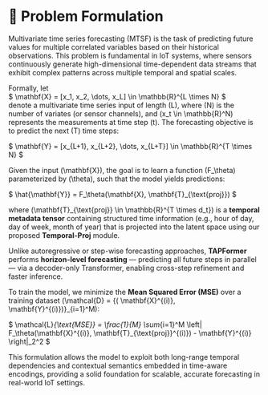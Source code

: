 # 📐 Problem Formulation

Multivariate time series forecasting (MTSF) is the task of predicting future values for multiple correlated variables
based on their historical observations. This problem is fundamental in IoT systems, where sensors continuously generate
high-dimensional time-dependent data streams that exhibit complex patterns across multiple temporal and spatial scales.

Formally, let  
$
\mathbf{X} = [x_1, x_2, \dots, x_L] \in \mathbb{R}^{L \times N}
$  
denote a multivariate time series input of length \(L\), where \(N\) is the number of variates (or sensor channels), and
\(x_t \in \mathbb{R}^N\) represents the measurements at time step \(t\). The forecasting objective is to predict the
next \(T\) time steps:

$
\mathbf{Y} = [x_{L+1}, x_{L+2}, \dots, x_{L+T}] \in \mathbb{R}^{T \times N}
$

Given the input \(\mathbf{X}\), the goal is to learn a function \(F_\theta\) parameterized by \(\theta\), such that the
model yields predictions:

$
\hat{\mathbf{Y}} = F_\theta(\mathbf{X}, \mathbf{T}_{\text{proj}})
$

where \(\mathbf{T}_{\text{proj}} \in \mathbb{R}^{T \times d_t}\) is a **temporal metadata tensor** containing structured
time information (e.g., hour of day, day of week, month of year) that is projected into the latent space using our
proposed **Temporal-Proj** module.

Unlike autoregressive or step-wise forecasting approaches, **TAPFormer** performs **horizon-level forecasting** —
predicting all future steps in parallel — via a decoder-only Transformer, enabling cross-step refinement and faster
inference.

To train the model, we minimize the **Mean Squared Error (MSE)** over a training dataset \(\mathcal{D} = \{(
\mathbf{X}^{(i)}, \mathbf{Y}^{(i)})\}_{i=1}^M\):

$
\mathcal{L}_{\text{MSE}} = \frac{1}{M} \sum_{i=1}^M \left\| F_\theta(\mathbf{X}^{(i)}, \mathbf{T}_{\text{proj}}^{(i)}) -
\mathbf{Y}^{(i)} \right\|_2^2
$

This formulation allows the model to exploit both long-range temporal dependencies and contextual semantics embedded in
time-aware encodings, providing a solid foundation for scalable, accurate forecasting in real-world IoT settings.
